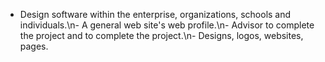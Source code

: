 - Design software within the enterprise, organizations, schools and individuals.\n- A general web site's web profile.\n- Advisor to complete the project and to complete the project.\n- Designs, logos, websites, pages.
